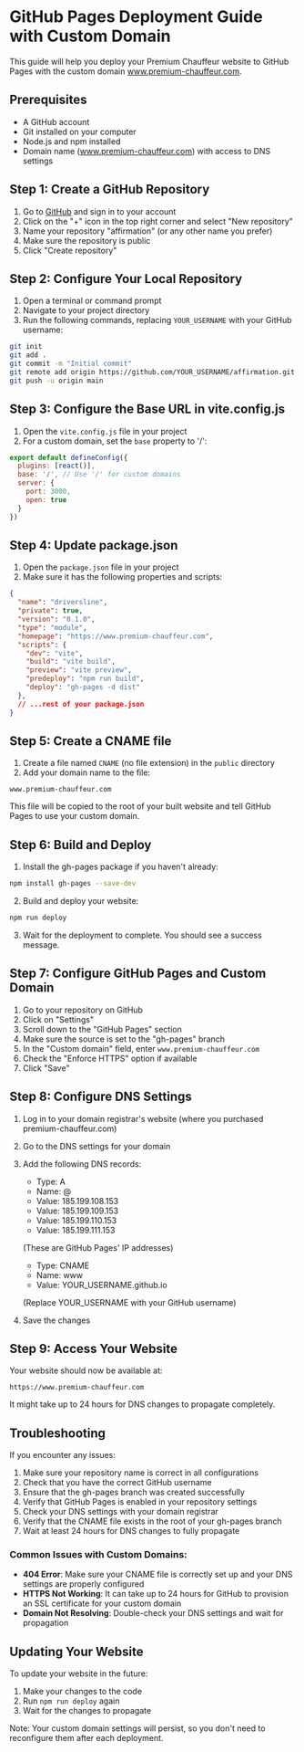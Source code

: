 # GitHub Pages Deployment Guide with Custom Domain

This guide will help you deploy your Premium Chauffeur website to GitHub Pages with the custom domain www.premium-chauffeur.com.

## Prerequisites

- A GitHub account
- Git installed on your computer
- Node.js and npm installed
- Domain name (www.premium-chauffeur.com) with access to DNS settings

## Step 1: Create a GitHub Repository

1. Go to [GitHub](https://github.com) and sign in to your account
2. Click on the "+" icon in the top right corner and select "New repository"
3. Name your repository "affirmation" (or any other name you prefer)
4. Make sure the repository is public
5. Click "Create repository"

## Step 2: Configure Your Local Repository

1. Open a terminal or command prompt
2. Navigate to your project directory
3. Run the following commands, replacing `YOUR_USERNAME` with your GitHub username:

```bash
git init
git add .
git commit -m "Initial commit"
git remote add origin https://github.com/YOUR_USERNAME/affirmation.git
git push -u origin main
```

## Step 3: Configure the Base URL in vite.config.js

1. Open the `vite.config.js` file in your project
2. For a custom domain, set the `base` property to '/':

```javascript
export default defineConfig({
  plugins: [react()],
  base: '/', // Use '/' for custom domains
  server: {
    port: 3000,
    open: true
  }
})
```

## Step 4: Update package.json

1. Open the `package.json` file in your project
2. Make sure it has the following properties and scripts:

```json
{
  "name": "driversline",
  "private": true,
  "version": "0.1.0",
  "type": "module",
  "homepage": "https://www.premium-chauffeur.com",
  "scripts": {
    "dev": "vite",
    "build": "vite build",
    "preview": "vite preview",
    "predeploy": "npm run build",
    "deploy": "gh-pages -d dist"
  },
  // ...rest of your package.json
}
```

## Step 5: Create a CNAME file

1. Create a file named `CNAME` (no file extension) in the `public` directory
2. Add your domain name to the file:

```
www.premium-chauffeur.com
```

This file will be copied to the root of your built website and tell GitHub Pages to use your custom domain.

## Step 6: Build and Deploy

1. Install the gh-pages package if you haven't already:

```bash
npm install gh-pages --save-dev
```

2. Build and deploy your website:

```bash
npm run deploy
```

3. Wait for the deployment to complete. You should see a success message.

## Step 7: Configure GitHub Pages and Custom Domain

1. Go to your repository on GitHub
2. Click on "Settings"
3. Scroll down to the "GitHub Pages" section
4. Make sure the source is set to the "gh-pages" branch
5. In the "Custom domain" field, enter `www.premium-chauffeur.com`
6. Check the "Enforce HTTPS" option if available
7. Click "Save"

## Step 8: Configure DNS Settings

1. Log in to your domain registrar's website (where you purchased premium-chauffeur.com)
2. Go to the DNS settings for your domain
3. Add the following DNS records:

   - Type: A
   - Name: @
   - Value: 185.199.108.153
   - Value: 185.199.109.153
   - Value: 185.199.110.153
   - Value: 185.199.111.153

   (These are GitHub Pages' IP addresses)

   - Type: CNAME
   - Name: www
   - Value: YOUR_USERNAME.github.io

   (Replace YOUR_USERNAME with your GitHub username)

4. Save the changes

## Step 9: Access Your Website

Your website should now be available at:

```
https://www.premium-chauffeur.com
```

It might take up to 24 hours for DNS changes to propagate completely.

## Troubleshooting

If you encounter any issues:

1. Make sure your repository name is correct in all configurations
2. Check that you have the correct GitHub username
3. Ensure that the gh-pages branch was created successfully
4. Verify that GitHub Pages is enabled in your repository settings
5. Check your DNS settings with your domain registrar
6. Verify that the CNAME file exists in the root of your gh-pages branch
7. Wait at least 24 hours for DNS changes to fully propagate

### Common Issues with Custom Domains:

- **404 Error**: Make sure your CNAME file is correctly set up and your DNS settings are properly configured
- **HTTPS Not Working**: It can take up to 24 hours for GitHub to provision an SSL certificate for your custom domain
- **Domain Not Resolving**: Double-check your DNS settings and wait for propagation

## Updating Your Website

To update your website in the future:

1. Make your changes to the code
2. Run `npm run deploy` again
3. Wait for the changes to propagate

Note: Your custom domain settings will persist, so you don't need to reconfigure them after each deployment.
